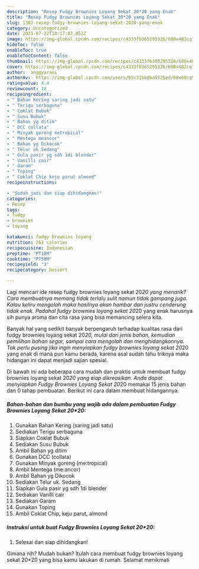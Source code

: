 ```yaml
---
description: "Resep Fudgy Brownies Loyang Sekat 20*20 yang Enak"
title: "Resep Fudgy Brownies Loyang Sekat 20*20 yang Enak"
slug: 1302-resep-fudgy-brownies-loyang-sekat-2020-yang-enak
category: Uncategorized
date: 2021-07-22T10:17:07.052Z
image: https://img-global.cpcdn.com/recipes/c4333fb365295326/680x482cq70/fudgy-brownies-loyang-sekat-2020-foto-resep-utama.jpg
hideToc: false
enableToc: true
enableTocContent: false
thumbnail: https://img-global.cpcdn.com/recipes/c4333fb365295326/680x482cq70/fudgy-brownies-loyang-sekat-2020-foto-resep-utama.jpg
cover: https://img-global.cpcdn.com/recipes/c4333fb365295326/680x482cq70/fudgy-brownies-loyang-sekat-2020-foto-resep-utama.jpg
author:  anggyarani
authorAv:  https://img-global.cpcdn.com/users/65c31bb8ba5525ed/60x60cq50/avatar.jpg
ratingvalue: 4.4
reviewcount: 18
recipeingredient:
- " Bahan Kering saring jadi satu"
- " Terigu serbaguna"
- " Coklat Bubuk"
- " Susu Bubuk"
- " Bahan yg ditim"
- " DCC collata"
- " Minyak goreng metropical"
- " Mentega meancor"
- " Bahan yg Dikocok"
- " Telur uk Sedang"
- " Gula pasir yg sdh 1di blender"
- " Vanilli cair"
- " Garam"
- " Toping"
- " Coklat Chip keju parut almond"
recipeinstructions:

- "Sudah jadi dan siap dihidangkan!"
categories:
- Resep
tags:
- fudgy
- brownies
- loyang

katakunci: fudgy brownies loyang 
nutrition: 263 calories
recipecuisine: Indonesian
preptime: "PT18M"
cooktime: "PT58M"
recipeyield: "3"
recipecategory: Dessert

---
```



Lagi mencari ide resep fudgy brownies loyang sekat 20*20 yang menarik? Cara membuatnya memang tidak terlalu sulit namun tidak gampang juga. Kalau keliru mengolah maka hasilnya akan hambar dan justru cenderung tidak enak. Padahal fudgy brownies loyang sekat 20*20 yang enak harusnya sih punya aroma dan cita rasa yang bisa memancing selera kita.


Banyak hal yang sedikit banyak berpengaruh terhadap kualitas rasa dari fudgy brownies loyang sekat 20*20, mulai dari jenis bahan, kemudian pemilihan bahan segar, sampai cara mengolah dan menghidangkannya. Tak perlu pusing jika ingin menyiapkan fudgy brownies loyang sekat 20*20 yang enak di mana pun kamu berada, karena asal sudah tahu triknya maka hidangan ini dapat menjadi sajian spesial.




Di bawah ini ada beberapa cara mudah dan praktis untuk membuat fudgy brownies loyang sekat 20*20 yang siap dikreasikan. Anda dapat menyiapkan Fudgy Brownies Loyang Sekat 20*20 memakai 15 jenis bahan dan 0 tahap pembuatan. Berikut ini cara dalam membuat hidangannya.

<!--inarticleads1-->

##### Bahan-bahan dan bumbu yang wajib ada dalam pembuatan Fudgy Brownies Loyang Sekat 20*20:

1. Gunakan  Bahan Kering (saring jadi satu)
1. Sediakan  Terigu serbaguna
1. Siapkan  Coklat Bubuk
1. Sediakan  Susu Bubuk
1. Ambil  Bahan yg ditim
1. Gunakan  DCC (collata)
1. Gunakan  Minyak goreng (me:tropical)
1. Ambil  Mentega (me:ancor)
1. Ambil  Bahan yg Dikocok
1. Sediakan  Telur uk. Sedang
1. Siapkan  Gula pasir yg sdh 1di blender
1. Sediakan  Vanilli cair
1. Sediakan  Garam
1. Gunakan  Toping
1. Ambil  Coklat Chip, keju parut, almond




<!--inarticleads2-->

##### Instruksi untuk buat Fudgy Brownies Loyang Sekat 20*20:


1. Selesai dan siap dihidangkan!



Gimana nih? Mudah bukan? Itulah cara membuat fudgy brownies loyang sekat 20*20 yang bisa kamu lakukan di rumah. Selamat menikmati
